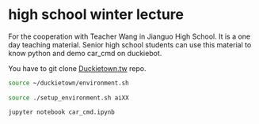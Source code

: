 # high school winter lecture
For the cooperation with Teacher Wang in Jianguo High School.
It is a one day teaching material.
Senior high school students can use this material to know python and demo car_cmd on duckiebot.  

You have to git clone [Duckietown.tw](https://github.com/duckietown/Software/tree/master18-tw) repo.  

```bash
source ~/duckietown/environment.sh
    
source ./setup_environment.sh aiXX
    
jupyter notebook car_cmd.ipynb
```
